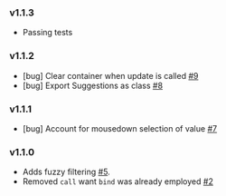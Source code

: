 ### v1.1.3

- Passing tests

### v1.1.2

- [bug] Clear container when update is called [#9](https://github.com/tristen/suggestions/pull/9)
- [bug] Export Suggestions as class [#8](https://github.com/tristen/suggestions/issues/8)

### v1.1.1

- [bug] Account for mousedown selection of value [#7](https://github.com/tristen/suggestions/pull/7)

### v1.1.0

- Adds fuzzy filtering [#5](https://github.com/tristen/suggestions/pull/5).
- Removed `call` want `bind` was already employed [#2](https://github.com/tristen/suggestions/issues/2)
